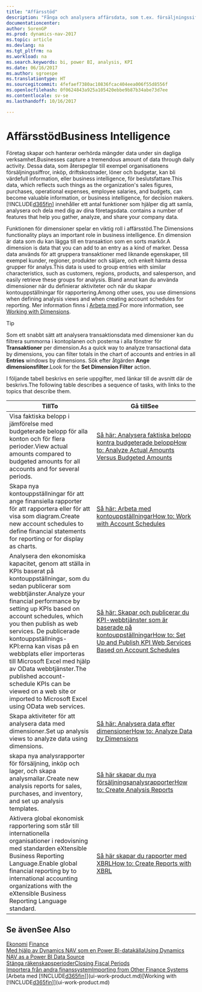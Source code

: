 ```yaml
---
title: "Affärsstöd"
description: "Fånga och analysera affärsdata, som t.ex. försäljningssiffror, inköp, driftskostnader, löner och budgetar, kan bli värdefull information, eller business intelligence, för beslutsfattare."
documentationcenter: 
author: SorenGP
ms.prod: dynamics-nav-2017
ms.topic: article
ms.devlang: na
ms.tgt_pltfrm: na
ms.workload: na
ms.search.keywords: bi, power BI, analysis, KPI
ms.date: 06/16/2017
ms.author: sgroespe
ms.translationtype: HT
ms.sourcegitcommit: 4fefaef7380ac10836fcac404eea006f55d8556f
ms.openlocfilehash: 0f0624843a925a105420ebbe9b87b34abe73d7ee
ms.contentlocale: sv-se
ms.lasthandoff: 10/16/2017

---
```

# <a name="business-intelligence"></a><span data-ttu-id="4cd52-103">Affärsstöd</span><span class="sxs-lookup"><span data-stu-id="4cd52-103">Business Intelligence</span></span>
<span data-ttu-id="4cd52-104">Företag skapar och hanterar oerhörda mängder data under sin dagliga verksamhet.</span><span class="sxs-lookup"><span data-stu-id="4cd52-104">Businesses capture a tremendous amount of data through daily activity.</span></span> <span data-ttu-id="4cd52-105">Dessa data, som återspeglar till exempel organisationens försäljningssiffror, inköp, driftskostnader, löner och budgetar, kan bli värdefull information, eller business intelligence, för beslutsfattare.</span><span class="sxs-lookup"><span data-stu-id="4cd52-105">This data, which reflects such things as the organization's sales figures, purchases, operational expenses, employee salaries, and budgets, can become valuable information, or business intelligence, for decision makers.</span></span> [!INCLUDE[d365fin](includes/d365fin_md.md)]<span data-ttu-id="4cd52-106"> innehåller ett antal funktioner som hjälper dig att samla, analysera och dela med dig av dina företagsdata.</span><span class="sxs-lookup"><span data-stu-id="4cd52-106"> contains a number of features that help you gather, analyze, and share your company data.</span></span>

<span data-ttu-id="4cd52-107">Funktionen för dimensioner spelar en viktig roll i affärsstöd.</span><span class="sxs-lookup"><span data-stu-id="4cd52-107">The Dimensions functionality plays an important role in business intelligence.</span></span> <span data-ttu-id="4cd52-108">En dimension är data som du kan lägga till en transaktion som en sorts markör.</span><span class="sxs-lookup"><span data-stu-id="4cd52-108">A dimension is data that you can add to an entry as a kind of marker.</span></span> <span data-ttu-id="4cd52-109">Dessa data används för att gruppera transaktioner med liknande egenskaper, till exempel kunder, regioner, produkter och säljare, och enkelt hämta dessa grupper för analys.</span><span class="sxs-lookup"><span data-stu-id="4cd52-109">This data is used to group entries with similar characteristics, such as customers, regions, products, and salesperson, and easily retrieve these groups for analysis.</span></span> <span data-ttu-id="4cd52-110">Bland annat kan du använda dimensioner när du definierar aktiviteter och när du skapar kontouppställningar för rapportering.</span><span class="sxs-lookup"><span data-stu-id="4cd52-110">Among other uses, you use dimensions  when defining analysis views and when creating account schedules for reporting.</span></span> <span data-ttu-id="4cd52-111">Mer information finns i [Arbeta med](finance-dimensions.md).</span><span class="sxs-lookup"><span data-stu-id="4cd52-111">For more information, see [Working with Dimensions](finance-dimensions.md).</span></span>

> [!TIP]
> <span data-ttu-id="4cd52-112">Som ett snabbt sätt att analysera transaktionsdata med dimensioner kan du filtrera summorna i kontoplanen och posterna i alla fönstrer för **Transaktioner** per dimension.</span><span class="sxs-lookup"><span data-stu-id="4cd52-112">As a quick way to analyze transactional data by dimensions, you can filter totals in the chart of accounts and entries in all **Entries** windows by dimensions.</span></span> <span data-ttu-id="4cd52-113">Sök efter åtgärden **Ange dimensionsfilter**.</span><span class="sxs-lookup"><span data-stu-id="4cd52-113">Look for the **Set Dimension Filter** action.</span></span>  

<span data-ttu-id="4cd52-114">I följande tabell beskrivs en serie uppgifter, med länkar till de avsnitt där de beskrivs.</span><span class="sxs-lookup"><span data-stu-id="4cd52-114">The following table describes a sequence of tasks, with links to the topics that describe them.</span></span>  

| <span data-ttu-id="4cd52-115">Till</span><span class="sxs-lookup"><span data-stu-id="4cd52-115">To</span></span> | <span data-ttu-id="4cd52-116">Gå till</span><span class="sxs-lookup"><span data-stu-id="4cd52-116">See</span></span> |
| --- | --- |
|<span data-ttu-id="4cd52-117">Visa faktiska belopp i jämförelse med budgeterade belopp för alla konton och för flera perioder.</span><span class="sxs-lookup"><span data-stu-id="4cd52-117">View actual amounts compared to budgeted amounts for all accounts and for several periods.</span></span>|[<span data-ttu-id="4cd52-118">Så här: Analysera faktiska belopp kontra budgeterade belopp</span><span class="sxs-lookup"><span data-stu-id="4cd52-118">How to: Analyze Actual Amounts Versus Budgeted Amounts</span></span>](bi-how-analyze-actual-versus-budget.md)|
|<span data-ttu-id="4cd52-119">Skapa nya kontouppställningar för att ange finansiella rapporter för att rapportera eller för att visa som diagram.</span><span class="sxs-lookup"><span data-stu-id="4cd52-119">Create new account schedules to define financial statements for reporting or for display as charts.</span></span>|[<span data-ttu-id="4cd52-120">Så här: Arbeta med kontouppställningar</span><span class="sxs-lookup"><span data-stu-id="4cd52-120">How to: Work with Account Schedules</span></span>](bi-how-work-account-schedule.md)|
|<span data-ttu-id="4cd52-121">Analysera den ekonomiska kapacitet, genom att ställa in KPIs baserat på kontouppställningar, som du sedan publicerar som webbtjänster.</span><span class="sxs-lookup"><span data-stu-id="4cd52-121">Analyze your financial performance by setting up KPIs based on account schedules, which you then publish as web services.</span></span> <span data-ttu-id="4cd52-122">De publicerade kontouppställnings-KPI:erna kan visas på en webbplats eller importeras till Microsoft Excel med hjälp av OData webbtjänster.</span><span class="sxs-lookup"><span data-stu-id="4cd52-122">The published account-schedule KPIs can be viewed on a web site or imported to Microsoft Excel using OData web services.</span></span>|[<span data-ttu-id="4cd52-123">Så här: Skapar och publicerar du KPI-webbtjänster som är baserade på kontouppställningar</span><span class="sxs-lookup"><span data-stu-id="4cd52-123">How to: Set Up and Publish KPI Web Services Based on Account Schedules</span></span>](bi-how-to-set-up-and-publish-kpi-web-services-based-on-account-schedules.md)|
|<span data-ttu-id="4cd52-124">Skapa aktiviteter för att analysera data med dimensioner.</span><span class="sxs-lookup"><span data-stu-id="4cd52-124">Set up analysis views to analyze data using dimensions.</span></span>|[<span data-ttu-id="4cd52-125">Så här: Analysera data efter dimensioner</span><span class="sxs-lookup"><span data-stu-id="4cd52-125">How to: Analyze Data by Dimensions</span></span>](bi-how-analyze-data-dimension.md)|
|<span data-ttu-id="4cd52-126">skapa nya analysrapporter för försäljning, inköp och lager, och skapa analysmallar.</span><span class="sxs-lookup"><span data-stu-id="4cd52-126">Create new analysis reports for sales, purchases, and inventory, and set up analysis templates.</span></span>|[<span data-ttu-id="4cd52-127">Så här skapar du nya försäljningsanalysrapporter</span><span class="sxs-lookup"><span data-stu-id="4cd52-127">How to: Create Analysis Reports</span></span>](bi-how-create-analysis-views-reports.md)|
|<span data-ttu-id="4cd52-128">Aktivera global ekonomisk rapportering som står till internationella organisationer i redovisning med standarden eXtensible Business Reporting Language.</span><span class="sxs-lookup"><span data-stu-id="4cd52-128">Enable global financial reporting by to international accounting organizations with the eXtensible Business Reporting Language standard.</span></span>|[<span data-ttu-id="4cd52-129">Så här skapar du rapporter med XBRL</span><span class="sxs-lookup"><span data-stu-id="4cd52-129">How to: Create Reports with XBRL</span></span>](bi-create-reports-with-xbrl.md)|

## <a name="see-also"></a><span data-ttu-id="4cd52-130">Se även</span><span class="sxs-lookup"><span data-stu-id="4cd52-130">See Also</span></span>
<span data-ttu-id="4cd52-131">[Ekonomi](finance.md)  </span><span class="sxs-lookup"><span data-stu-id="4cd52-131">[Finance](finance.md)  </span></span>  
[<span data-ttu-id="4cd52-132">Med hjälp av Dynamics NAV som en Power BI-datakälla</span><span class="sxs-lookup"><span data-stu-id="4cd52-132">Using Dynamics NAV as a Power BI Data Source</span></span>](across-how-use-financials-data-source-powerbi.md)  
[<span data-ttu-id="4cd52-133">Stänga räkenskapsperioder</span><span class="sxs-lookup"><span data-stu-id="4cd52-133">Closing Fiscal Periods</span></span>](year-close-years-periods.md)  
[<span data-ttu-id="4cd52-134">Importera från andra finanssystem</span><span class="sxs-lookup"><span data-stu-id="4cd52-134">Importing from Other Finance Systems</span></span>](upload-data.md)  
<span data-ttu-id="4cd52-135">[Arbeta med [!INCLUDE[d365fin](includes/d365fin_md.md)]](ui-work-product.md)</span><span class="sxs-lookup"><span data-stu-id="4cd52-135">[Working with [!INCLUDE[d365fin](includes/d365fin_md.md)]](ui-work-product.md)</span></span>

